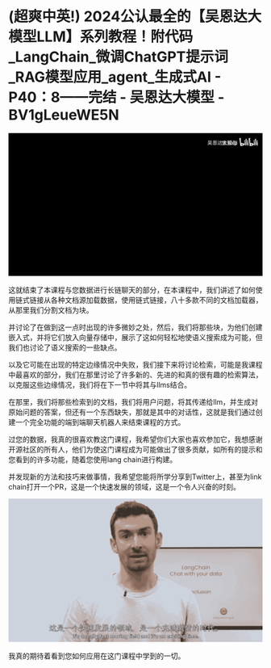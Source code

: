 # (超爽中英!) 2024公认最全的【吴恩达大模型LLM】系列教程！附代码_LangChain_微调ChatGPT提示词_RAG模型应用_agent_生成式AI - P40：8——完结 - 吴恩达大模型 - BV1gLeueWE5N

![](img/3d5c4cf173e014529c23a10b1aa19c82_0.png)

这就结束了本课程与您数据进行长链聊天的部分，在本课程中，我们讲述了如何使用链式链接从各种文档源加载数据，使用链式链接，八十多款不同的文档加载器，从那里我们分割文档为块。

并讨论了在做到这一点时出现的许多微妙之处，然后，我们将那些块，为他们创建嵌入式，并将它们放入向量存储中，展示了这如何轻松地使语义搜索成为可能，但我们也讨论了语义搜索的一些缺点。

以及它可能在出现的特定边缘情况中失败，我们接下来将讨论检索，可能是我课程中最喜欢的部分，我们在那里讨论了许多新的、先进的和真的很有趣的检索算法，以克服这些边缘情况，我们将在下一节中将其与llms结合。

在那里，我们将那些检索到的文档，我们将用户问题，将其传递给llm，并生成对原始问题的答案，但还有一个东西缺失，那就是其中的对话性，这就是我们通过创建一个完全功能的端到端聊天机器人来结束课程的方式。

过您的数据，我真的很喜欢教这门课程，我希望你们大家也喜欢参加它，我想感谢开源社区的所有人，他们为使这门课程成为可能做出了很多贡献，如所有的提示和您看到的许多功能，随着您使用lang chain进行构建。

并发现新的方法和技巧来做事情，我希望您能将所学分享到Twitter上，甚至为link chain打开一个PR，这是一个快速发展的领域，这是一个令人兴奋的时刻。



![](img/3d5c4cf173e014529c23a10b1aa19c82_2.png)

我真的期待着看到您如何应用在这门课程中学到的一切。